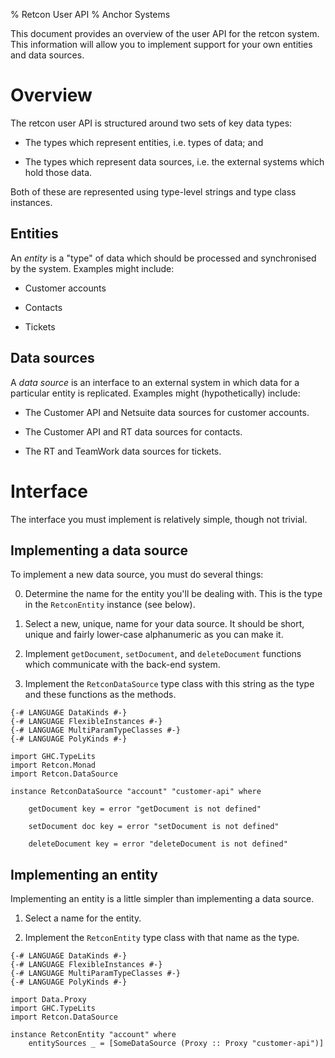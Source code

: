 % Retcon User API
% Anchor Systems

This document provides an overview of the user API for the retcon system. This
information will allow you to implement support for your own entities and data
sources.

# Overview

The retcon user API is structured around two sets of key data types:

- The types which represent entities, i.e. types of data; and

- The types which represent data sources, i.e. the external systems which hold
those data.

Both of these are represented using type-level strings and type class
instances.

## Entities

An *entity* is a "type" of data which should be processed and synchronised by
the system. Examples might include:

- Customer accounts

- Contacts

- Tickets

## Data sources

A *data source* is an interface to an external system in which data for
a particular entity is replicated. Examples might (hypothetically) include:

- The Customer API and Netsuite data sources for customer accounts.

- The Customer API and RT data sources for contacts.

- The RT and TeamWork data sources for tickets.

# Interface

The interface you must implement is relatively simple, though not trivial.

## Implementing a data source

To implement a new data source, you must do several things:

0. Determine the name for the entity you'll be dealing with. This is the type
in the `RetconEntity` instance (see below).

1. Select a new, unique, name for your data source. It should be short, unique
and fairly lower-case alphanumeric as you can make it.

2. Implement `getDocument`, `setDocument`, and `deleteDocument` functions which
communicate with the back-end system.

3. Implement the `RetconDataSource` type class with this string as the type and
these functions as the methods.

````{.haskell}
{-# LANGUAGE DataKinds #-}
{-# LANGUAGE FlexibleInstances #-}
{-# LANGUAGE MultiParamTypeClasses #-}
{-# LANGUAGE PolyKinds #-}

import GHC.TypeLits
import Retcon.Monad
import Retcon.DataSource

instance RetconDataSource "account" "customer-api" where

    getDocument key = error "getDocument is not defined"

    setDocument doc key = error "setDocument is not defined"

    deleteDocument key = error "deleteDocument is not defined"
````

## Implementing an entity

Implementing an entity is a little simpler than implementing a data source.

1. Select a name for the entity.

2. Implement the `RetconEntity` type class with that name as the type. 

````{.haskell}
{-# LANGUAGE DataKinds #-}
{-# LANGUAGE FlexibleInstances #-}
{-# LANGUAGE MultiParamTypeClasses #-}
{-# LANGUAGE PolyKinds #-}

import Data.Proxy
import GHC.TypeLits
import Retcon.DataSource

instance RetconEntity "account" where
    entitySources _ = [SomeDataSource (Proxy :: Proxy "customer-api")]
````

